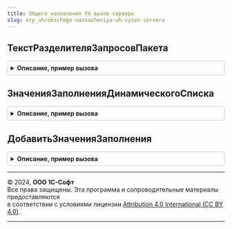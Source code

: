 ```yaml
---
title: Общего назначения УХ вызов сервера
slug: erp_uh/obschego-naznacheniya-uh-vyzov-servera
---
```



## ТекстРазделителяЗапросовПакета
<details style="margin: 1em 0; padding: 0.5em; border: 1px solid #ccc; border-radius: 6px;">

<summary style="font-weight: bold; cursor: pointer;">Описание, пример вызова</summary>

```bsl

Функция ТекстРазделителяЗапросовПакета() Экспорт
```

Пример вызова
```bsl
Результат = ОбщегоНазначенияУХВызовСервера.ТекстРазделителяЗапросовПакета() 
```
</details>

## ЗначенияЗаполненияДинамическогоСписка
<details style="margin: 1em 0; padding: 0.5em; border: 1px solid #ccc; border-radius: 6px;">

<summary style="font-weight: bold; cursor: pointer;">Описание, пример вызова</summary>

```bsl

// Возвращает отборы динамического списка как значения заполнения при программном вводе новой строки в список.
//
// Параметры:
//  КомпоновщикНастроек  - КомпоновщикНастроекДинамическогоСписка - компоновщик настроек списка.
//
// Возвращаемое значение:
//   Структура   - значения отборов для заполнения нового элемента списка.
//
Функция ЗначенияЗаполненияДинамическогоСписка(Знач КомпоновщикНастроек) Экспорт
```

Пример вызова
```bsl
Результат = ОбщегоНазначенияУХВызовСервера.ЗначенияЗаполненияДинамическогоСписка(КомпоновщикНастроек) 
```
</details>

## ДобавитьЗначенияЗаполнения
<details style="margin: 1em 0; padding: 0.5em; border: 1px solid #ccc; border-radius: 6px;">

<summary style="font-weight: bold; cursor: pointer;">Описание, пример вызова</summary>

```bsl


Процедура ДобавитьЗначенияЗаполнения(КоллекцияОтборов, ЗначенияЗаполнения) Экспорт
```

Пример вызова
```bsl
ОбщегоНазначенияУХВызовСервера.ДобавитьЗначенияЗаполнения(КоллекцияОтборов, ЗначенияЗаполнения));
```
</details>

---

© 2024, **ООО 1С-Софт**  
Все права защищены. Эта программа и сопроводительные материалы предоставляются  
в соответствии с условиями лицензии [Attribution 4.0 International (CC BY 4.0)](https://creativecommons.org/licenses/by/4.0/legalcode).

---
